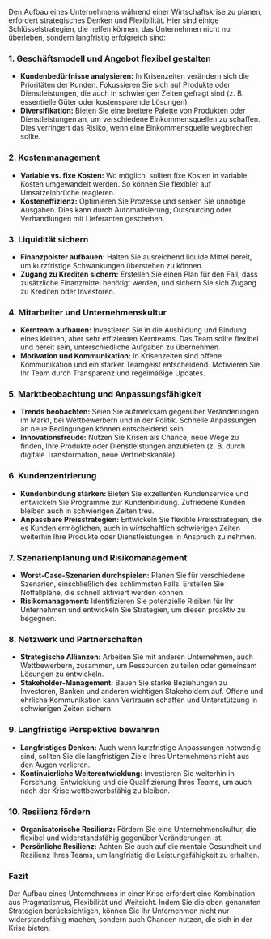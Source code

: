 Den Aufbau eines Unternehmens während einer Wirtschaftskrise zu planen, erfordert strategisches Denken und Flexibilität. Hier sind einige Schlüsselstrategien, die helfen können, das Unternehmen nicht nur überleben, sondern langfristig erfolgreich sind:

### 1. **Geschäftsmodell und Angebot flexibel gestalten**
   - **Kundenbedürfnisse analysieren:** In Krisenzeiten verändern sich die Prioritäten der Kunden. Fokussieren Sie sich auf Produkte oder Dienstleistungen, die auch in schwierigen Zeiten gefragt sind (z. B. essentielle Güter oder kostensparende Lösungen).
   - **Diversifikation:** Bieten Sie eine breitere Palette von Produkten oder Dienstleistungen an, um verschiedene Einkommensquellen zu schaffen. Dies verringert das Risiko, wenn eine Einkommensquelle wegbrechen sollte.

### 2. **Kostenmanagement**
   - **Variable vs. fixe Kosten:** Wo möglich, sollten fixe Kosten in variable Kosten umgewandelt werden. So können Sie flexibler auf Umsatzeinbrüche reagieren.
   - **Kosteneffizienz:** Optimieren Sie Prozesse und senken Sie unnötige Ausgaben. Dies kann durch Automatisierung, Outsourcing oder Verhandlungen mit Lieferanten geschehen.

### 3. **Liquidität sichern**
   - **Finanzpolster aufbauen:** Halten Sie ausreichend liquide Mittel bereit, um kurzfristige Schwankungen überstehen zu können.
   - **Zugang zu Krediten sichern:** Erstellen Sie einen Plan für den Fall, dass zusätzliche Finanzmittel benötigt werden, und sichern Sie sich Zugang zu Krediten oder Investoren.

### 4. **Mitarbeiter und Unternehmenskultur**
   - **Kernteam aufbauen:** Investieren Sie in die Ausbildung und Bindung eines kleinen, aber sehr effizienten Kernteams. Das Team sollte flexibel und bereit sein, unterschiedliche Aufgaben zu übernehmen.
   - **Motivation und Kommunikation:** In Krisenzeiten sind offene Kommunikation und ein starker Teamgeist entscheidend. Motivieren Sie Ihr Team durch Transparenz und regelmäßige Updates.

### 5. **Marktbeobachtung und Anpassungsfähigkeit**
   - **Trends beobachten:** Seien Sie aufmerksam gegenüber Veränderungen im Markt, bei Wettbewerbern und in der Politik. Schnelle Anpassungen an neue Bedingungen können entscheidend sein.
   - **Innovationsfreude:** Nutzen Sie Krisen als Chance, neue Wege zu finden, Ihre Produkte oder Dienstleistungen anzubieten (z. B. durch digitale Transformation, neue Vertriebskanäle).

### 6. **Kundenzentrierung**
   - **Kundenbindung stärken:** Bieten Sie exzellenten Kundenservice und entwickeln Sie Programme zur Kundenbindung. Zufriedene Kunden bleiben auch in schwierigen Zeiten treu.
   - **Anpassbare Preisstrategien:** Entwickeln Sie flexible Preisstrategien, die es Kunden ermöglichen, auch in wirtschaftlich schwierigen Zeiten weiterhin Ihre Produkte oder Dienstleistungen in Anspruch zu nehmen.

### 7. **Szenarienplanung und Risikomanagement**
   - **Worst-Case-Szenarien durchspielen:** Planen Sie für verschiedene Szenarien, einschließlich des schlimmsten Falls. Erstellen Sie Notfallpläne, die schnell aktiviert werden können.
   - **Risikomanagement:** Identifizieren Sie potenzielle Risiken für Ihr Unternehmen und entwickeln Sie Strategien, um diesen proaktiv zu begegnen.

### 8. **Netzwerk und Partnerschaften**
   - **Strategische Allianzen:** Arbeiten Sie mit anderen Unternehmen, auch Wettbewerbern, zusammen, um Ressourcen zu teilen oder gemeinsam Lösungen zu entwickeln.
   - **Stakeholder-Management:** Bauen Sie starke Beziehungen zu Investoren, Banken und anderen wichtigen Stakeholdern auf. Offene und ehrliche Kommunikation kann Vertrauen schaffen und Unterstützung in schwierigen Zeiten sichern.

### 9. **Langfristige Perspektive bewahren**
   - **Langfristiges Denken:** Auch wenn kurzfristige Anpassungen notwendig sind, sollten Sie die langfristigen Ziele Ihres Unternehmens nicht aus den Augen verlieren.
   - **Kontinuierliche Weiterentwicklung:** Investieren Sie weiterhin in Forschung, Entwicklung und die Qualifizierung Ihres Teams, um auch nach der Krise wettbewerbsfähig zu bleiben.

### 10. **Resilienz fördern**
   - **Organisatorische Resilienz:** Fördern Sie eine Unternehmenskultur, die flexibel und widerstandsfähig gegenüber Veränderungen ist.
   - **Persönliche Resilienz:** Achten Sie auch auf die mentale Gesundheit und Resilienz Ihres Teams, um langfristig die Leistungsfähigkeit zu erhalten.

### Fazit
Der Aufbau eines Unternehmens in einer Krise erfordert eine Kombination aus Pragmatismus, Flexibilität und Weitsicht. Indem Sie die oben genannten Strategien berücksichtigen, können Sie Ihr Unternehmen nicht nur widerstandsfähig machen, sondern auch Chancen nutzen, die sich in der Krise bieten.

